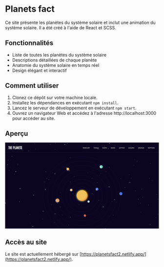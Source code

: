 # Planets fact

Ce site présente les planètes du système solaire et inclut une animation du système solaire. Il a été créé à l'aide de React et SCSS.

## Fonctionnalités

- Liste de toutes les planètes du système solaire
- Descriptions détaillées de chaque planète
- Anatomie du système solaire en temps réel
- Design élégant et interactif

## Comment utiliser

1. Clonez ce dépôt sur votre machine locale.
2. Installez les dépendances en exécutant `npm install`.
3. Lancez le serveur de développement en exécutant `npm start`.
4. Ouvrez un navigateur Web et accédez à l'adresse http://localhost:3000 pour accéder au site.

## Aperçu

![Système Solaire Preview](./apercu.png)

## Accès au site

Le site est actuellement hébergé sur [https://planetsfact2.netlify.app/](https://planetsfact2.netlify.app/).

